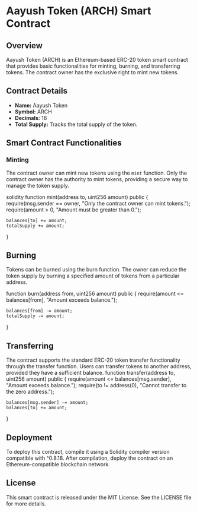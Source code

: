 # Aayush Token (ARCH) Smart Contract

## Overview

Aayush Token (ARCH) is an Ethereum-based ERC-20 token smart contract that provides basic functionalities for minting, burning, and transferring tokens. The contract owner has the exclusive right to mint new tokens.

## Contract Details

- **Name:** Aayush Token
- **Symbol:** ARCH
- **Decimals:** 18
- **Total Supply:** Tracks the total supply of the token.

## Smart Contract Functionalities

### Minting

The contract owner can mint new tokens using the `mint` function. Only the contract owner has the authority to mint tokens, providing a secure way to manage the token supply.

solidity
function mint(address to, uint256 amount) public {
    require(msg.sender == owner, "Only the contract owner can mint tokens.");
    require(amount > 0, "Amount must be greater than 0.");

    balances[to] += amount;
    totalSupply += amount;
}

## Burning
Tokens can be burned using the burn function. The owner can reduce the token supply by burning a specified amount of tokens from a particular address.

function burn(address from, uint256 amount) public {
    require(amount <= balances[from], "Amount exceeds balance.");

    balances[from] -= amount;
    totalSupply -= amount;
}
## Transferring
The contract supports the standard ERC-20 token transfer functionality through the transfer function. Users can transfer tokens to another address, provided they have a sufficient balance.
function transfer(address to, uint256 amount) public {
    require(amount <= balances[msg.sender], "Amount exceeds balance.");
    require(to != address(0), "Cannot transfer to the zero address.");

    balances[msg.sender] -= amount;
    balances[to] += amount;
}
## Deployment
To deploy this contract, compile it using a Solidity compiler version compatible with ^0.8.18. After compilation, deploy the contract on an Ethereum-compatible blockchain network.

## License
This smart contract is released under the MIT License. See the LICENSE file for more details.
